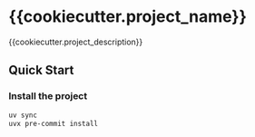 # {{cookiecutter.project_name}}

{{cookiecutter.project_description}}

## Quick Start

### Install the project

```bash
uv sync
uvx pre-commit install
```
